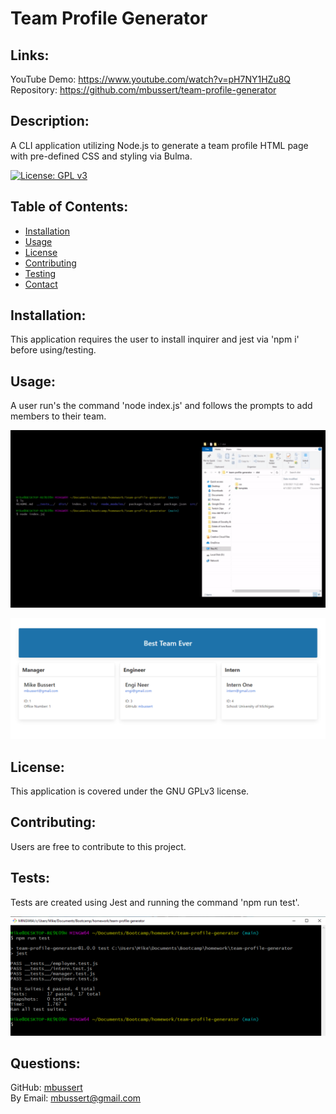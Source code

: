 # Team Profile Generator 

  ## Links:  

  YouTube Demo: https://www.youtube.com/watch?v=pH7NY1HZu8Q  
  Repository: https://github.com/mbussert/team-profile-generator

  ## Description: 

  A CLI application utilizing Node.js to generate a team profile HTML page with pre-defined CSS and styling via Bulma. 

  [![License: GPL v3](https://img.shields.io/badge/License-GPLv3-blue.svg)](https://www.gnu.org/licenses/gpl-3.0) 


  ## Table of Contents: 

  * [Installation](#installation)
  * [Usage](#usage)
  * [License](#license)
  * [Contributing](#contributing)
  * [Testing](#tests)
  * [Contact](#contact)

  ## Installation: 

  This application requires the user to install inquirer and jest via 'npm i' before using/testing.

  ## Usage: 

  A user run's the command 'node index.js' and follows the prompts to add members to their team.  

  ![App Running](./generator.gif)  

  ![Generated Page](./ssgenerated.png)

  ## License: 

  This application is covered under the GNU GPLv3 license.

  ## Contributing: 

  Users are free to contribute to this project.

  ## Tests: 

  Tests are created using Jest and running the command 'npm run test'.  

  ![Test Screenshot](./sstests.png)

  ## Questions: 

  GitHub: [mbussert](https://github.com/mbussert)  
  By Email: [mbussert@gmail.com](mailto:mbussert@gmail.com)
